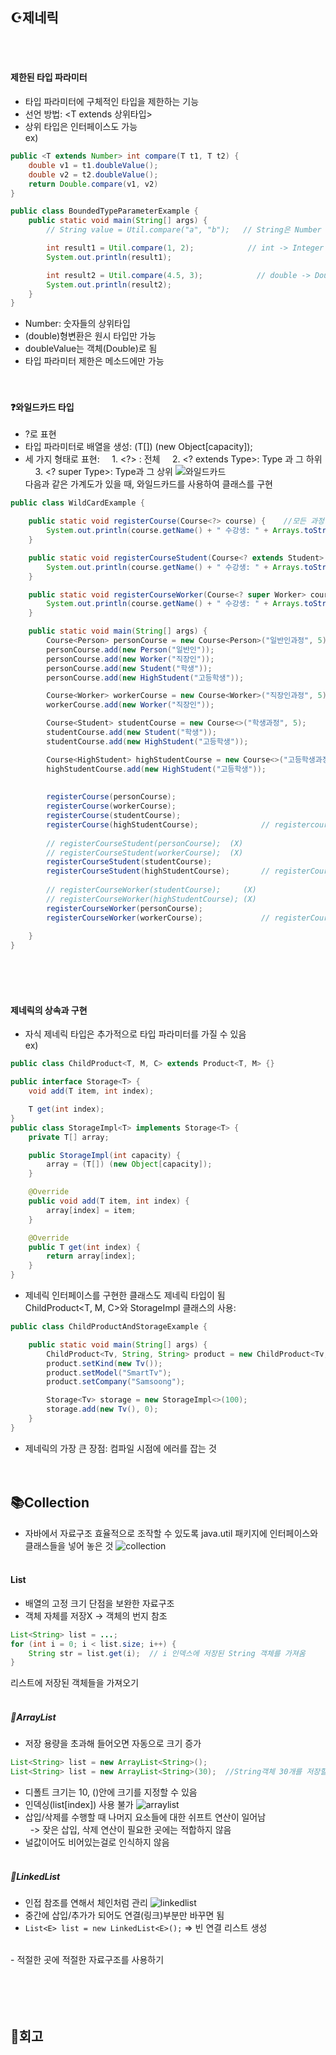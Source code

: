 ## ☪️제네릭
<br><br>

#### 제한된 타입 파라미터
- 타입 파라미터에 구체적인 타입을 제한하는 기능
- 선언 방법: \<T extends 상위타입\>
- 상위 타입은 인터페이스도 가능  
ex)  
```java
public <T extends Number> int compare(T t1, T t2) {
	double v1 = t1.doubleValue();
	double v2 = t2.doubleValue();
	return Double.compare(v1, v2)
}
```
```java
public class BoundedTypeParameterExample {
	public static void main(String[] args) {
		// String value = Util.compare("a", "b");   // String은 Number 타입이 아니므로 컴파일 오류 발생

		int result1 = Util.compare(1, 2);            // int -> Integer (자동 Boxing)
		System.out.println(result1);

		int result2 = Util.compare(4.5, 3);            // double -> Double (자동 Boxing)
		System.out.println(result2);
	}
}
```
- Number: 숫자들의 상위타입
- (double)형변환은 원시 타입만 가능
- doubleValue는 객체(Double)로 됨
- 타입 파라미터 제한은 메소드에만 가능
<br><br><br>

#### ❓와일드카드 타입
- ?로 표현 
- 타입 파라미터로 배열을 생성: (T[]) (new Object[capacity]);
- 세 가지 형태로 표현:
&nbsp;&nbsp;&nbsp;&nbsp;1. <?> : 전체
&nbsp;&nbsp;&nbsp;&nbsp;2. <? extends Type>: Type 과 그 하위
&nbsp;&nbsp;&nbsp;&nbsp;3. <? super Type>: Type과 그 상위
![와일드카드](img/content/와일드카드.png)  
다음과 같은 가계도가 있을 때, 와일드카드를 사용하여 클래스를 구현  
```java
public class WildCardExample {

	public static void registerCourse(Course<?> course) {    //모든 과정
		System.out.println(course.getName() + " 수강생: " + Arrays.toString(course.getStudents()));
	}

	public static void registerCourseStudent(Course<? extends Student> course) {    //학생 과정
		System.out.println(course.getName() + " 수강생: " + Arrays.toString(course.getStudents()));
	}

	public static void registerCourseWorker(Course<? super Worker> course) {    // 직장인과 일반인 과정
		System.out.println(course.getName() + " 수강생: " + Arrays.toString(course.getStudents()));
	}

	public static void main(String[] args) {
		Course<Person> personCourse = new Course<Person>("일반인과정", 5);
		personCourse.add(new Person("일반인"));
		personCourse.add(new Worker("직장인"));
		personCourse.add(new Student("학생"));
		personCourse.add(new HighStudent("고등학생"));

		Course<Worker> workerCourse = new Course<Worker>("직장인과정", 5);
		workerCourse.add(new Worker("직장인"));

		Course<Student> studentCourse = new Course<>("학생과정", 5);
		studentCourse.add(new Student("학생"));
		studentCourse.add(new HighStudent("고등학생"));

		Course<HighStudent> highStudentCourse = new Course<>("고등학생과정", 5);
		highStudentCourse.add(new HighStudent("고등학생"));
		
		
		registerCourse(personCourse);
		registerCourse(workerCourse);
		registerCourse(studentCourse);
		registerCourse(highStudentCourse);				// registercourse -> 모든 과정 등록 가능
		
		// registerCourseStudent(personCourse);  (X)
		// registerCourseStudent(workerCourse);	 (X)	
		registerCourseStudent(studentCourse);
		registerCourseStudent(highStudentCourse);		// registerCourseStudent -> 학생 과정만 등록 가능
 		
		// registerCourseWorker(studentCourse); 	(X)
		// registerCourseWorker(highStudentCourse); (X)
		registerCourseWorker(personCourse);				
		registerCourseWorker(workerCourse);				// registerCourseWorker -> 직장인과 일반인 과정만 등록 가능
		
	}
}
```
<br><br><br>

#### 제네릭의 상속과 구현
- 자식 제네릭 타입은 추가적으로 타입 파라미터를 가질 수 있음  
ex)   
```java 
public class ChildProduct<T, M, C> extends Product<T, M> {}
```  
```java
public interface Storage<T> {
	void add(T item, int index);

	T get(int index);
}
public class StorageImpl<T> implements Storage<T> {
	private T[] array;

	public StorageImpl(int capacity) {
		array = (T[]) (new Object[capacity]);
	}

	@Override
	public void add(T item, int index) {
		array[index] = item;
	}

	@Override
	public T get(int index) {
		return array[index];
	}
}
```
- 제네릭 인터페이스를 구현한 클래스도 제네릭 타입이 됨  
ChildProduct<T, M, C>와 StorageImpl<T> 클래스의 사용:  
```java
public class ChildProductAndStorageExample {

	public static void main(String[] args) {
		ChildProduct<Tv, String, String> product = new ChildProduct<Tv, String, String>();
		product.setKind(new Tv());
		product.setModel("SmartTv");
		product.setCompany("Samsoong");

		Storage<Tv> storage = new StorageImpl<>(100);
		storage.add(new Tv(), 0);
	}
}
```
- 제네릭의 가장 큰 장점: 컴파일 시점에 에러를 잡는 것
<br><br><br>


## 📚Collection
- 자바에서 자료구조 효율적으로 조작할 수 있도록 java.util 패키지에 인터페이스와 클래스들을 넣어 놓은 것
![collection](img/content/collection.png)
<br><br>

#### List
- 배열의 고정 크기 단점을 보완한 자료구조
- 객체 자체를 저장X -> 객체의 번지 참조
```java
List<String> list = ...;
for (int i = 0; i < list.size; i++) {
	String str = list.get(i);  // i 인덱스에 저장된 String 객체를 가져옴
}
```
리스트에 저장된 객체들을 가져오기  
<br>

##### 🚋ArrayList
- 저장 용량을 초과해 들어오면 자동으로 크기 증가
```java
List<String> list = new ArrayList<String>();
List<String> list = new ArrayList<String>(30);  //String객체 30개를 저장할 수 있는 용량
```
- 디폴트 크기는 10, ()안에 크기를 지정할 수 있음
- 인덱싱(list[index]) 사용 불가
![arraylist](img/content/arraylist.png)
- 삽입/삭제를 수행할 때 나머지 요소들에 대한 쉬프트 연산이 일어남  
&nbsp;&nbsp;-> 잦은 삽입, 삭제 연산이 필요한 곳에는 적합하지 않음
- 널값이어도 비어있는걸로 인식하지 않음
<br><br>

##### 🔗LinkedList
- 인접 참조를 연해서 체인처럼 관리
![linkedlist](img/content/linkedlist.png)
- 중간에 삽입/추가가 되어도 연결(링크)부분만 바꾸면 됨
- `List<E> list = new LinkedList<E>();` => 빈 연결 리스트 생성
<br>
- 적절한 곳에 적절한 자료구조를 사용하기
<br><br><br><br><br>



## 💭회고













